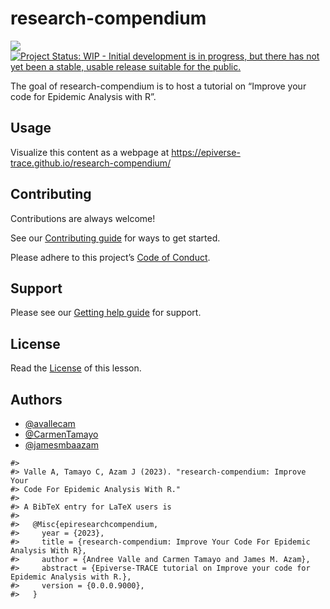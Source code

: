 
<!-- README.md is generated from README.Rmd. Please edit that file -->

# research-compendium

<!-- badges: start -->

[![](https://img.shields.io/badge/lifecycle-stable-brightgreen.svg)](https://lifecycle.r-lib.org/articles/stages.html#stable)
[![Project Status: WIP - Initial development is in progress, but there
has not yet been a stable, usable release suitable for the
public.](https://www.repostatus.org/badges/latest/wip.svg)](https://www.repostatus.org/#wip)
<!-- badges: end -->

The goal of research-compendium is to host a tutorial on “Improve your
code for Epidemic Analysis with R”.

## Usage

Visualize this content as a webpage at
<https://epiverse-trace.github.io/research-compendium/>

## Contributing

Contributions are always welcome!

See our [Contributing guide](CONTRIBUTING.md) for ways to get started.

Please adhere to this project’s [Code of Conduct](CODE_OF_CONDUCT.md).

## Support

Please see our [Getting help guide](/.github/SUPPORT.md) for support.

## License

Read the [License](LICENSE.md) of this lesson.

## Authors

- [@avallecam](https://github.com/avallecam/)
- [@CarmenTamayo](https://github.com/CarmenTamayo)
- [@jamesmbaazam](https://github.com/jamesmbaazam/)

<!-- -->

    #> 
    #> Valle A, Tamayo C, Azam J (2023). "research-compendium: Improve Your
    #> Code For Epidemic Analysis With R."
    #> 
    #> A BibTeX entry for LaTeX users is
    #> 
    #>   @Misc{epiresearchcompendium,
    #>     year = {2023},
    #>     title = {research-compendium: Improve Your Code For Epidemic Analysis With R},
    #>     author = {Andree Valle and Carmen Tamayo and James M. Azam},
    #>     abstract = {Epiverse-TRACE tutorial on Improve your code for Epidemic Analysis with R.},
    #>     version = {0.0.0.9000},
    #>   }
